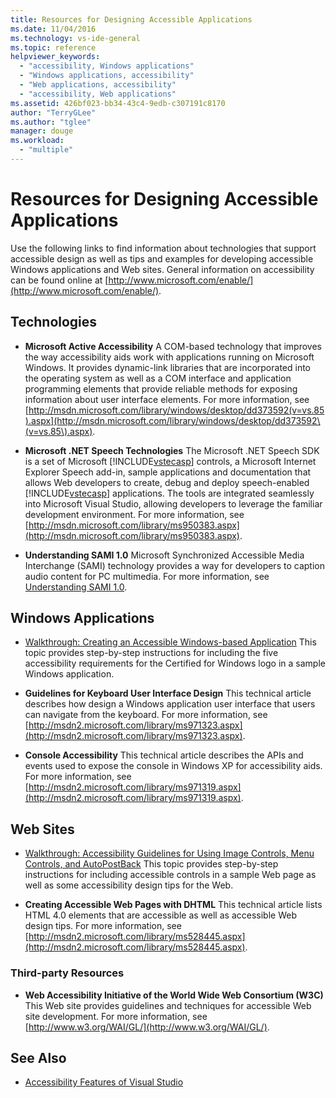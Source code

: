 ```yaml
---
title: Resources for Designing Accessible Applications
ms.date: 11/04/2016
ms.technology: vs-ide-general
ms.topic: reference
helpviewer_keywords:
  - "accessibility, Windows applications"
  - "Windows applications, accessibility"
  - "Web applications, accessibility"
  - "accessibility, Web applications"
ms.assetid: 426bf023-bb34-43c4-9edb-c307191c8170
author: "TerryGLee"
ms.author: "tglee"
manager: douge
ms.workload:
  - "multiple"
---
```

# Resources for Designing Accessible Applications
Use the following links to find information about technologies that support accessible design as well as tips and examples for developing accessible Windows applications and Web sites. General information on accessibility can be found online at [http://www.microsoft.com/enable/](http://www.microsoft.com/enable/).

## Technologies

-   **Microsoft Active Accessibility** A COM-based technology that improves the way accessibility aids work with applications running on Microsoft Windows. It provides dynamic-link libraries that are incorporated into the operating system as well as a COM interface and application programming elements that provide reliable methods for exposing information about user interface elements. For more information, see [http://msdn.microsoft.com/library/windows/desktop/dd373592(v=vs.85).aspx](http://msdn.microsoft.com/library/windows/desktop/dd373592\(v=vs.85\).aspx).

-   **Microsoft .NET Speech Technologies** The Microsoft .NET Speech SDK is a set of Microsoft [!INCLUDE[vstecasp](../../code-quality/includes/vstecasp_md.md)] controls, a Microsoft Internet Explorer Speech add-in, sample applications and documentation that allows Web developers to create, debug and deploy speech-enabled [!INCLUDE[vstecasp](../../code-quality/includes/vstecasp_md.md)] applications. The tools are integrated seamlessly into Microsoft Visual Studio, allowing developers to leverage the familiar development environment. For more information, see [http://msdn.microsoft.com/library/ms950383.aspx](http://msdn.microsoft.com/library/ms950383.aspx).

-   **Understanding SAMI 1.0** Microsoft Synchronized Accessible Media Interchange (SAMI) technology provides a way for developers to caption audio content for PC multimedia. For more information, see [Understanding SAMI 1.0](http://msdn.microsoft.com/library/ms971327.aspx).

## Windows Applications

-   [Walkthrough: Creating an Accessible Windows-based Application](http://msdn.microsoft.com/Library/654c7f2f-1586-480b-9f12-9d9b8f5cc32b) This topic provides step-by-step instructions for including the five accessibility requirements for the Certified for Windows logo in a sample Windows application.

-   **Guidelines for Keyboard User Interface Design** This technical article describes how design a Windows application user interface that users can navigate from the keyboard. For more information, see [http://msdn2.microsoft.com/library/ms971323.aspx](http://msdn2.microsoft.com/library/ms971323.aspx).

-   **Console Accessibility** This technical article describes the APIs and events used to expose the console in Windows XP for accessibility aids. For more information, see [http://msdn2.microsoft.com/library/ms971319.aspx](http://msdn2.microsoft.com/library/ms971319.aspx).

## Web Sites

-   [Walkthrough: Accessibility Guidelines for Using Image Controls, Menu Controls, and AutoPostBack](http://msdn.microsoft.com/Library/ff7b5021-48b3-46bf-921f-9fe1e0e32202) This topic provides step-by-step instructions for including accessible controls in a sample Web page as well as some accessibility design tips for the Web.

-   **Creating Accessible Web Pages with DHTML** This technical article lists HTML 4.0 elements that are accessible as well as accessible Web design tips. For more information, see [http://msdn2.microsoft.com/library/ms528445.aspx](http://msdn2.microsoft.com/library/ms528445.aspx).

### Third-party Resources

-   **Web Accessibility Initiative of the World Wide Web Consortium (W3C)** This Web site provides guidelines and techniques for accessible Web site development. For more information, see [http://www.w3.org/WAI/GL/](http://www.w3.org/WAI/GL/).

## See Also

- [Accessibility Features of Visual Studio](../../ide/reference/accessibility-features-of-visual-studio.md)